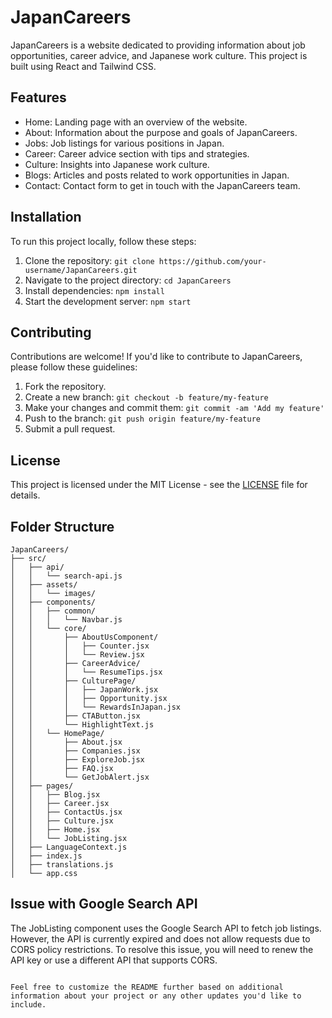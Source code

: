 # JapanCareers

JapanCareers is a website dedicated to providing information about job opportunities, career advice, and Japanese work culture. This project is built using React and Tailwind CSS.

## Features

- Home: Landing page with an overview of the website.
- About: Information about the purpose and goals of JapanCareers.
- Jobs: Job listings for various positions in Japan.
- Career: Career advice section with tips and strategies.
- Culture: Insights into Japanese work culture.
- Blogs: Articles and posts related to work opportunities in Japan.
- Contact: Contact form to get in touch with the JapanCareers team.

## Installation

To run this project locally, follow these steps:

1. Clone the repository: `git clone https://github.com/your-username/JapanCareers.git`
2. Navigate to the project directory: `cd JapanCareers`
3. Install dependencies: `npm install`
4. Start the development server: `npm start`

## Contributing

Contributions are welcome! If you'd like to contribute to JapanCareers, please follow these guidelines:

1. Fork the repository.
2. Create a new branch: `git checkout -b feature/my-feature`
3. Make your changes and commit them: `git commit -am 'Add my feature'`
4. Push to the branch: `git push origin feature/my-feature`
5. Submit a pull request.

## License

This project is licensed under the MIT License - see the [LICENSE](LICENSE) file for details.


## Folder Structure

```
JapanCareers/
├── src/
│   ├── api/
│   │   └── search-api.js
│   ├── assets/
│   │   └── images/
│   ├── components/
│   │   ├── common/
│   │   │   └── Navbar.js
│   │   └── core/
│   │       ├── AboutUsComponent/
│   │       │   ├── Counter.jsx
│   │       │   └── Review.jsx
│   │       ├── CareerAdvice/
│   │       │   └── ResumeTips.jsx
│   │       ├── CulturePage/
│   │       │   ├── JapanWork.jsx
│   │       │   ├── Opportunity.jsx
│   │       │   └── RewardsInJapan.jsx
│   │       ├── CTAButton.jsx
│   │       └── HighlightText.js
│   │   └── HomePage/
│   │       ├── About.jsx
│   │       ├── Companies.jsx
│   │       ├── ExploreJob.jsx
│   │       ├── FAQ.jsx
│   │       └── GetJobAlert.jsx
│   ├── pages/
│   │   ├── Blog.jsx
│   │   ├── Career.jsx
│   │   ├── ContactUs.jsx
│   │   ├── Culture.jsx
│   │   ├── Home.jsx
│   │   └── JobListing.jsx
│   ├── LanguageContext.js
│   ├── index.js
│   ├── translations.js
│   └── app.css
```

## Issue with Google Search API

The JobListing component uses the Google Search API to fetch job listings. However, the API is currently expired and does not allow requests due to CORS policy restrictions. To resolve this issue, you will need to renew the API key or use a different API that supports CORS.

``` 

Feel free to customize the README further based on additional information about your project or any other updates you'd like to include.
